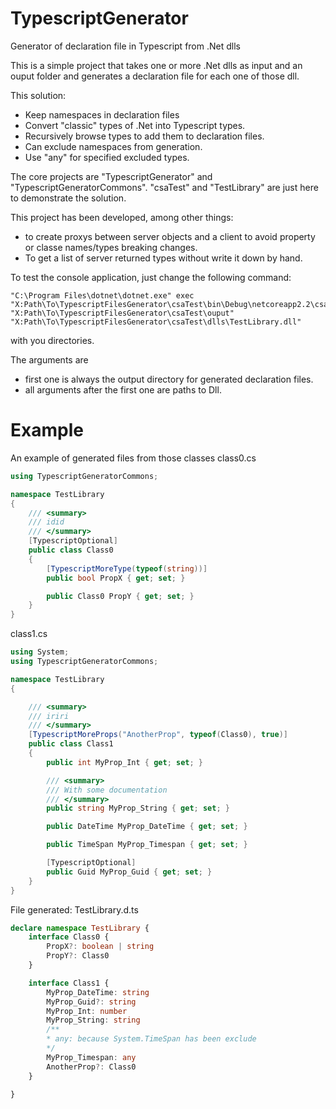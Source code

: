 # TypescriptGenerator
Generator of declaration file in Typescript from .Net dlls 

This is a simple project that takes one or more .Net dlls as input and an ouput folder and generates a declaration file for each one of those dll.

This solution:
* Keep namespaces in declaration files
* Convert "classic" types of .Net into Typescript types.
* Recursively browse types to add them to declaration files.
* Can exclude namespaces from generation.
* Use "any" for specified excluded types.

The core projects are "TypescriptGenerator" and "TypescriptGeneratorCommons". "csaTest" and "TestLibrary" are just here to demonstrate the solution.

This project has been developed, among other things:
* to create proxys between server objects and a client to avoid property or classe names/types breaking changes.
* To get a list of server returned types without write it down by hand.


To test the console application, just change the following command:
```
"C:\Program Files\dotnet\dotnet.exe" exec "X:Path\To\TypescriptFilesGenerator\csaTest\bin\Debug\netcoreapp2.2\csaTest.dll" "X:Path\To\TypescriptFilesGenerator\csaTest\ouput" "X:Path\To\TypescriptFilesGenerator\csaTest\dlls\TestLibrary.dll"
```
with you directories.

The arguments are 
* first one is always the output directory for generated declaration files.
* all arguments after the first one are paths to Dll.


# Example
An example of generated files from those classes
class0.cs
```C#
using TypescriptGeneratorCommons;

namespace TestLibrary
{
    /// <summary>
    /// idid
    /// </summary>
    [TypescriptOptional]
    public class Class0
    {
        [TypescriptMoreType(typeof(string))]
        public bool PropX { get; set; }

        public Class0 PropY { get; set; }
    }
}

```

class1.cs
```C#
using System;
using TypescriptGeneratorCommons;

namespace TestLibrary
{

    /// <summary>
    /// iriri
    /// </summary>
    [TypescriptMoreProps("AnotherProp", typeof(Class0), true)]
    public class Class1
    {
        public int MyProp_Int { get; set; }

        /// <summary>
        /// With some documentation
        /// </summary>
        public string MyProp_String { get; set; }

        public DateTime MyProp_DateTime { get; set; }

        public TimeSpan MyProp_Timespan { get; set; }

        [TypescriptOptional]
        public Guid MyProp_Guid { get; set; }
    }
}
```

File generated: TestLibrary.d.ts
```Typescript
declare namespace TestLibrary {
	interface Class0 {
		PropX?: boolean | string
		PropY?: Class0
	}

	interface Class1 {
		MyProp_DateTime: string
		MyProp_Guid?: string
		MyProp_Int: number
		MyProp_String: string
		/**
		* any: because System.TimeSpan has been exclude
		*/
		MyProp_Timespan: any
		AnotherProp?: Class0
	}

}
```
